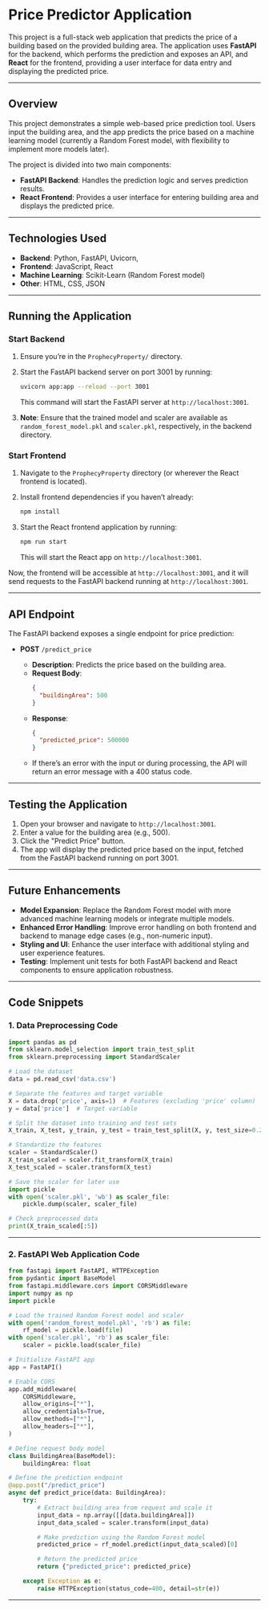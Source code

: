 # **Price Predictor Application**

This project is a full-stack web application that predicts the price of a building based on the provided building area. The application uses **FastAPI** for the backend, which performs the prediction and exposes an API, and **React** for the frontend, providing a user interface for data entry and displaying the predicted price.

---

## **Overview**

This project demonstrates a simple web-based price prediction tool. Users input the building area, and the app predicts the price based on a machine learning model (currently a Random Forest model, with flexibility to implement more models later).

The project is divided into two main components:
- **FastAPI Backend**: Handles the prediction logic and serves prediction results.
- **React Frontend**: Provides a user interface for entering building area and displays the predicted price.

---

## **Technologies Used**

- **Backend**: Python, FastAPI, Uvicorn, 
- **Frontend**: JavaScript, React
- **Machine Learning**: Scikit-Learn (Random Forest model)
- **Other**: HTML, CSS, JSON

---

## **Running the Application**

### **Start Backend**

1. Ensure you’re in the `ProphecyProperty/` directory.
2. Start the FastAPI backend server on port 3001 by running:

   ```bash
   uvicorn app:app --reload --port 3001
   ```

   This command will start the FastAPI server at `http://localhost:3001`.

3. **Note**: Ensure that the trained model and scaler are available as `random_forest_model.pkl` and `scaler.pkl`, respectively, in the backend directory.

### **Start Frontend**

1. Navigate to the `ProphecyProperty` directory (or wherever the React frontend is located).
2. Install frontend dependencies if you haven’t already:

   ```bash
   npm install
   ```

3. Start the React frontend application by running:

   ```bash
   npm run start
   ```

   This will start the React app on `http://localhost:3001`.

Now, the frontend will be accessible at `http://localhost:3001`, and it will send requests to the FastAPI backend running at `http://localhost:3001`.

---

## **API Endpoint**

The FastAPI backend exposes a single endpoint for price prediction:

- **POST** `/predict_price`

  - **Description**: Predicts the price based on the building area.
  - **Request Body**:
    ```json
    {
      "buildingArea": 500
    }
    ```
  - **Response**:
    ```json
    {
      "predicted_price": 500000
    }
    ```
  - If there’s an error with the input or during processing, the API will return an error message with a 400 status code.

---

## **Testing the Application**

1. Open your browser and navigate to `http://localhost:3001`.
2. Enter a value for the building area (e.g., 500).
3. Click the "Predict Price" button.
4. The app will display the predicted price based on the input, fetched from the FastAPI backend running on port 3001.

---

## **Future Enhancements**

- **Model Expansion**: Replace the Random Forest model with more advanced machine learning models or integrate multiple models.
- **Enhanced Error Handling**: Improve error handling on both frontend and backend to manage edge cases (e.g., non-numeric input).
- **Styling and UI**: Enhance the user interface with additional styling and user experience features.
- **Testing**: Implement unit tests for both FastAPI backend and React components to ensure application robustness.

---

## **Code Snippets**

### 1. Data Preprocessing Code

```python
import pandas as pd
from sklearn.model_selection import train_test_split
from sklearn.preprocessing import StandardScaler

# Load the dataset
data = pd.read_csv('data.csv')

# Separate the features and target variable
X = data.drop('price', axis=1)  # Features (excluding 'price' column)
y = data['price']  # Target variable

# Split the dataset into training and test sets
X_train, X_test, y_train, y_test = train_test_split(X, y, test_size=0.2, random_state=42)

# Standardize the features
scaler = StandardScaler()
X_train_scaled = scaler.fit_transform(X_train)
X_test_scaled = scaler.transform(X_test)

# Save the scaler for later use
import pickle
with open('scaler.pkl', 'wb') as scaler_file:
    pickle.dump(scaler, scaler_file)

# Check preprocessed data
print(X_train_scaled[:5])
```

---

### 2. FastAPI Web Application Code

```python
from fastapi import FastAPI, HTTPException
from pydantic import BaseModel
from fastapi.middleware.cors import CORSMiddleware
import numpy as np
import pickle

# Load the trained Random Forest model and scaler
with open('random_forest_model.pkl', 'rb') as file:
    rf_model = pickle.load(file)
with open('scaler.pkl', 'rb') as scaler_file:
    scaler = pickle.load(scaler_file)

# Initialize FastAPI app
app = FastAPI()

# Enable CORS
app.add_middleware(
    CORSMiddleware,
    allow_origins=["*"],
    allow_credentials=True,
    allow_methods=["*"],
    allow_headers=["*"],
)

# Define request body model
class BuildingArea(BaseModel):
    buildingArea: float

# Define the prediction endpoint
@app.post("/predict_price")
async def predict_price(data: BuildingArea):
    try:
        # Extract building area from request and scale it
        input_data = np.array([[data.buildingArea]])
        input_data_scaled = scaler.transform(input_data)

        # Make prediction using the Random Forest model
        predicted_price = rf_model.predict(input_data_scaled)[0]

        # Return the predicted price
        return {"predicted_price": predicted_price}

    except Exception as e:
        raise HTTPException(status_code=400, detail=str(e))
```

--- 

